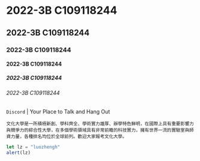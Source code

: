 # 2022-3B C109118244
## 2022-3B C109118244
### 2022-3B C109118244
#### 2022-3B C109118244
##### 2022-3B C109118244
###### 2022-3B C109118244

`Discord` | Your Place to Talk and Hang Out

```
文化大學是一所積極新創、學科齊全、學術實力雄厚、辦學特色鮮明，在國際上具有重要影響力與競爭力的綜合性大學，在多個學術領域具有非常前瞻的科技實力，擁有世界一流的實驗室與師資力量，各種排名均位於全球前列。歡迎大家報考文化大學。
```


```javascript
let lz = "luozhengh"
alert(lz)
```

